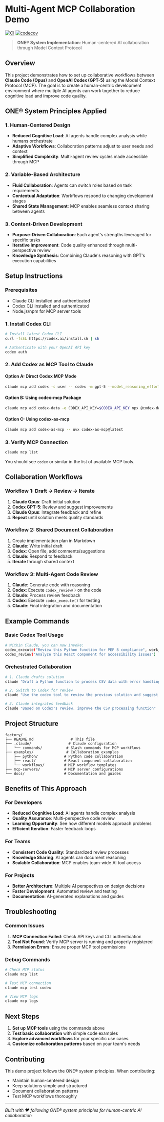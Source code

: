 # Multi-Agent MCP Collaboration Demo

[![CI](https://github.com/mojosolo/mcp-collaboration-factory/actions/workflows/ci.yml/badge.svg)](https://github.com/mojosolo/mcp-collaboration-factory/actions/workflows/ci.yml)
[![codecov](https://codecov.io/gh/mojosolo/mcp-collaboration-factory/branch/main/graph/badge.svg)](https://app.codecov.io/gh/mojosolo/mcp-collaboration-factory)

> **ONE® System Implementation**: Human-centered AI collaboration through Model Context Protocol

## Overview

This project demonstrates how to set up collaborative workflows between **Claude Code (Opus)** and **OpenAI Codex (GPT-5)** using the Model Context Protocol (MCP). The goal is to create a human-centric development environment where multiple AI agents can work together to reduce cognitive load and improve code quality.

## ONE® System Principles Applied

### 1. Human-Centered Design
- **Reduced Cognitive Load**: AI agents handle complex analysis while humans orchestrate
- **Adaptive Workflows**: Collaboration patterns adjust to user needs and context
- **Simplified Complexity**: Multi-agent review cycles made accessible through MCP

### 2. Variable-Based Architecture
- **Fluid Collaboration**: Agents can switch roles based on task requirements
- **Contextual Adaptation**: Workflows respond to changing development stages
- **Shared State Management**: MCP enables seamless context sharing between agents

### 3. Content-Driven Development
- **Purpose-Driven Collaboration**: Each agent's strengths leveraged for specific tasks
- **Iterative Improvement**: Code quality enhanced through multi-perspective review
- **Knowledge Synthesis**: Combining Claude's reasoning with GPT's execution capabilities

## Setup Instructions

### Prerequisites
- Claude CLI installed and authenticated
- Codex CLI installed and authenticated
- Node.js/npm for MCP server tools

### 1. Install Codex CLI
```bash
# Install latest Codex CLI
curl -fsSL https://codex.ai/install.sh | sh

# Authenticate with your OpenAI API key
codex auth
```

### 2. Add Codex as MCP Tool to Claude

#### Option A: Direct Codex MCP Mode
```bash
claude mcp add codex -s user -- codex -m gpt-5 --model_reasoning_effort=high mcp
```

#### Option B: Using codex-mcp Package
```bash
claude mcp add codex-data -e CODEX_API_KEY=$CODEX_API_KEY npx @codex-data/codex-mcp claude
```

#### Option C: Using codex-as-mcp
```bash
claude mcp add codex-as-mcp -- uvx codex-as-mcp@latest
```

### 3. Verify MCP Connection
```bash
claude mcp list
```

You should see `codex` or similar in the list of available MCP tools.

## Collaboration Workflows

### Workflow 1: Draft → Review → Iterate
1. **Claude Opus**: Draft initial solution
2. **Codex GPT-5**: Review and suggest improvements
3. **Claude Opus**: Integrate feedback and refine
4. **Repeat** until solution meets quality standards

### Workflow 2: Shared Document Collaboration
1. Create implementation plan in Markdown
2. **Claude**: Write initial draft
3. **Codex**: Open file, add comments/suggestions
4. **Claude**: Respond to feedback
5. **Iterate** through shared context

### Workflow 3: Multi-Agent Code Review
1. **Claude**: Generate code with reasoning
2. **Codex**: Execute `codex_review()` on the code
3. **Claude**: Process review feedback
4. **Codex**: Execute `codex_execute()` for testing
5. **Claude**: Final integration and documentation

## Example Commands

### Basic Codex Tool Usage
```bash
# Within Claude, you can now invoke:
codex_execute("Review this Python function for PEP 8 compliance", work_dir)
codex_review("Analyze this React component for accessibility issues")
```

### Orchestrated Collaboration
```bash
# 1. Claude drafts solution
claude "Draft a Python function to process CSV data with error handling"

# 2. Switch to Codex for review
claude "Use the codex tool to review the previous solution and suggest improvements"

# 3. Claude integrates feedback
claude "Based on Codex's review, improve the CSV processing function"
```

## Project Structure

```
factory/
├── README.md                 # This file
├── .claude/                 # Claude configuration
│   └── commands/           # Slash commands for MCP workflows
├── examples/               # Collaboration examples
│   ├── python/            # Python code collaboration
│   ├── react/             # React component collaboration
│   └── workflows/         # MCP workflow templates
├── mcp-servers/           # MCP server configurations
└── docs/                  # Documentation and guides
```

## Benefits of This Approach

### For Developers
- **Reduced Cognitive Load**: AI agents handle complex analysis
- **Quality Assurance**: Multi-perspective code review
- **Learning Opportunity**: See how different models approach problems
- **Efficient Iteration**: Faster feedback loops

### For Teams
- **Consistent Code Quality**: Standardized review processes
- **Knowledge Sharing**: AI agents can document reasoning
- **Scalable Collaboration**: MCP enables team-wide AI tool access

### For Projects
- **Better Architecture**: Multiple AI perspectives on design decisions
- **Faster Development**: Automated review and testing
- **Documentation**: AI-generated explanations and guides

## Troubleshooting

### Common Issues
1. **MCP Connection Failed**: Check API keys and CLI authentication
2. **Tool Not Found**: Verify MCP server is running and properly registered
3. **Permission Errors**: Ensure proper MCP tool permissions

### Debug Commands
```bash
# Check MCP status
claude mcp list

# Test MCP connection
claude mcp test codex

# View MCP logs
claude mcp logs
```

## Next Steps

1. **Set up MCP tools** using the commands above
2. **Test basic collaboration** with simple code examples
3. **Explore advanced workflows** for your specific use cases
4. **Customize collaboration patterns** based on your team's needs

## Contributing

This demo project follows the ONE® system principles. When contributing:
- Maintain human-centered design
- Keep solutions simple and structured
- Document collaboration patterns
- Test MCP workflows thoroughly

---

*Built with ❤️ following ONE® system principles for human-centric AI collaboration*
